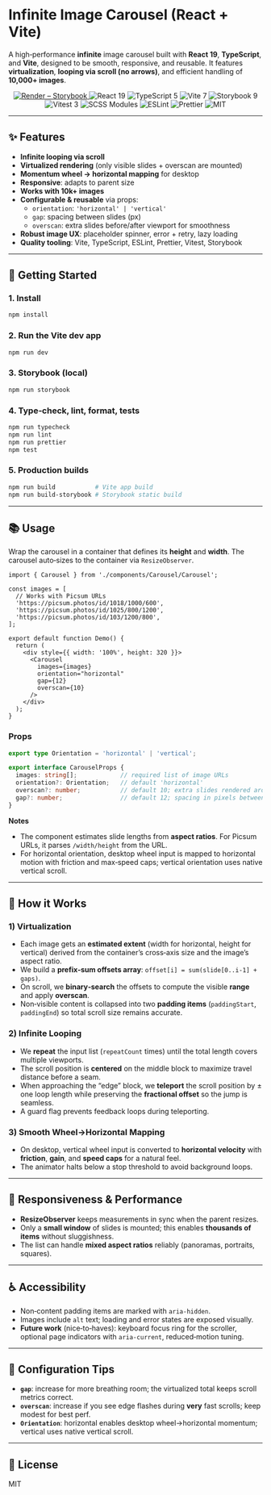 # Infinite Image Carousel (React + Vite)

A high‑performance **infinite** image carousel built with **React 19**, **TypeScript**, and **Vite**, designed to be smooth, responsive, and reusable. It features **virtualization**, **looping via scroll (no arrows)**, and efficient handling of **10,000+ images**.

<div align="center">
  <a href="https://carousel-ly7m.onrender.com/">
    <img alt="Render – Storybook" src="https://img.shields.io/badge/🚀_Live-Storybook-46E3B7?style=for-the-badge&logo=render&logoColor=white">
  </a>
  <img alt="React 19" src="https://img.shields.io/badge/React-19-61DAFB?style=for-the-badge&logo=react&logoColor=white">
  <img alt="TypeScript 5" src="https://img.shields.io/badge/TypeScript-5-3178C6?style=for-the-badge&logo=typescript&logoColor=white">
  <img alt="Vite 7" src="https://img.shields.io/badge/Vite-7-646CFF?style=for-the-badge&logo=vite&logoColor=white">
  <img alt="Storybook 9" src="https://img.shields.io/badge/Storybook-9-FF4785?style=for-the-badge&logo=storybook&logoColor=white">
  <img alt="Vitest 3" src="https://img.shields.io/badge/Vitest-3-6E9F18?style=for-the-badge&logo=vitest&logoColor=white">
  <img alt="SCSS Modules" src="https://img.shields.io/badge/SCSS-Modules-CC6699?style=for-the-badge&logo=sass&logoColor=white">
  <img alt="ESLint" src="https://img.shields.io/badge/Lint-ESLint-4B32C3?style=for-the-badge&logo=eslint&logoColor=white">
  <img alt="Prettier" src="https://img.shields.io/badge/Format-Prettier-F7B93E?style=for-the-badge&logo=prettier&logoColor=white">
  <img alt="MIT" src="https://img.shields.io/badge/License-MIT-informational?style=for-the-badge">
</div>


---

## ✨ Features

- **Infinite looping via scroll**
- **Virtualized rendering** (only visible slides + overscan are mounted)
- **Momentum wheel → horizontal mapping** for desktop
- **Responsive**: adapts to parent size
- **Works with 10k+ images**
- **Configurable & reusable** via props:
  - `orientation`: `'horizontal' | 'vertical'`
  - `gap`: spacing between slides (px)
  - `overscan`: extra slides before/after viewport for smoothness
- **Robust image UX**: placeholder spinner, error + retry, lazy loading
- **Quality tooling**: Vite, TypeScript, ESLint, Prettier, Vitest, Storybook

---

## 🚀 Getting Started

### 1. Install
```bash
npm install
```

### 2. Run the Vite dev app
```bash
npm run dev
```

### 3. Storybook (local)
```bash
npm run storybook
```

### 4. Type‑check, lint, format, tests
```bash
npm run typecheck
npm run lint
npm run prettier
npm test
```

### 5. Production builds
```bash
npm run build           # Vite app build
npm run build-storybook # Storybook static build
```

---

## 📚 Usage

Wrap the carousel in a container that defines its **height** and **width**. The carousel auto‑sizes to the container via `ResizeObserver`.

```tsx
import { Carousel } from './components/Carousel/Carousel';

const images = [
  // Works with Picsum URLs
  'https://picsum.photos/id/1018/1000/600',
  'https://picsum.photos/id/1025/800/1200',
  'https://picsum.photos/id/103/1200/800',
];

export default function Demo() {
  return (
    <div style={{ width: '100%', height: 320 }}>
      <Carousel
        images={images}
        orientation="horizontal"
        gap={12}
        overscan={10}
      />
    </div>
  );
}
```

### Props

```ts
export type Orientation = 'horizontal' | 'vertical';

export interface CarouselProps {
  images: string[];            // required list of image URLs
  orientation?: Orientation;   // default 'horizontal'
  overscan?: number;           // default 10; extra slides rendered around viewport
  gap?: number;                // default 12; spacing in pixels between slides
}
```

**Notes**
- The component estimates slide lengths from **aspect ratios**. For Picsum URLs, it parses `/width/height` from the URL.
- For horizontal orientation, desktop wheel input is mapped to horizontal motion with friction and max‑speed caps; vertical orientation uses native vertical scroll.

---

## 🧠 How it Works

### 1) Virtualization
- Each image gets an **estimated extent** (width for horizontal, height for vertical) derived from the container’s cross‑axis size and the image’s aspect ratio.
- We build a **prefix‑sum offsets array**: `offset[i] = sum(slide[0..i-1] + gaps)`.
- On scroll, we **binary‑search** the offsets to compute the visible **range** and apply **overscan**.
- Non‑visible content is collapsed into two **padding items** (`paddingStart`, `paddingEnd`) so total scroll size remains accurate.

### 2) Infinite Looping
- We **repeat** the input list (`repeatCount` times) until the total length covers multiple viewports.
- The scroll position is **centered** on the middle block to maximize travel distance before a seam.
- When approaching the “edge” block, we **teleport** the scroll position by ± one loop length while preserving the **fractional offset** so the jump is seamless.
- A guard flag prevents feedback loops during teleporting.

### 3) Smooth Wheel→Horizontal Mapping
- On desktop, vertical wheel input is converted to **horizontal velocity** with **friction**, **gain**, and **speed caps** for a natural feel.
- The animator halts below a stop threshold to avoid background loops.

---

## 📱 Responsiveness & Performance

- **ResizeObserver** keeps measurements in sync when the parent resizes.
- Only a **small window** of slides is mounted; this enables **thousands of items** without sluggishness.
- The list can handle **mixed aspect ratios** reliably (panoramas, portraits, squares).

---

## ♿ Accessibility

- Non‑content padding items are marked with `aria-hidden`.
- Images include `alt` text; loading and error states are exposed visually.
- **Future work** (nice‑to‑haves): keyboard focus ring for the scroller, optional page indicators with `aria-current`, reduced‑motion tuning.

---

## 🔧 Configuration Tips

- **`gap`**: increase for more breathing room; the virtualized total keeps scroll metrics correct.
- **`overscan`**: increase if you see edge flashes during **very** fast scrolls; keep modest for best perf.
- **`Orientation`**: horizontal enables desktop wheel→horizontal momentum; vertical uses native vertical scroll.

---

## 📜 License

MIT
